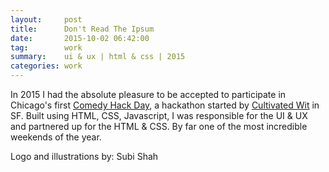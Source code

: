 ```yaml
---
layout:     post
title:      Don't Read The Ipsum
date:       2015-10-02 06:42:00
tag:		work
summary:    ui & ux | html & css | 2015
categories: work
---
```


In 2015 I had the absolute pleasure to be accepted to participate in Chicago's first [Comedy Hack Day](http://comedyhackday.com "Comedy Hack Day"), a hackathon started by [Cultivated Wit](http://www.cultivatedwit.com/ "Cultivated Wit") in SF. Built using HTML, CSS, Javascript, I was responsible for the UI & UX and partnered up for the HTML & CSS. By far one of the most incredible weekends of the year.

Logo and illustrations by: Subi Shah

